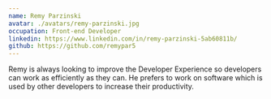 ```yaml
---
name: Remy Parzinski
avatar: ./avatars/remy-parzinski.jpg
occupation: Front-end Developer
linkedin: https://www.linkedin.com/in/remy-parzinski-5ab60811b/
github: https://github.com/remypar5
---
```


Remy is always looking to improve the Developer Experience so developers can work as efficiently as they can. He prefers to work on software which is used by other developers to increase their productivity.
